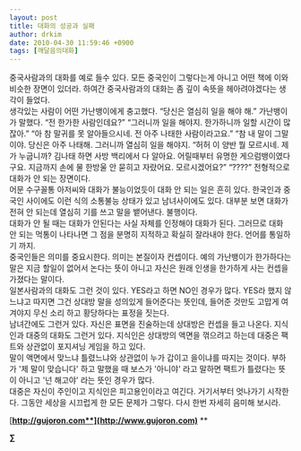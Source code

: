 ```yaml
---
layout: post
title: 대화의 성공과 실패
author: drkim
date: 2010-04-30 11:59:46 +0900
tags: [깨달음의대화]
---
```

  


  
 중국사람과의 대화를 예로 들수 있다. 모든 중국인이 그렇다는게 아니고 어떤 책에 이와 비슷한 장면이 있더라. 하여간 중국사람과의 대화는 좀 깊이 속뜻을 헤아려야겠다는 생각이 들었다.   
 생각있는 사람이 어떤 가난뱅이에게 충고했다.  “당신은 열심히 일을 해야 해.” 가난뱅이가 말했다. “전 한가한 사람인데요?” “그러니까 일을 해야지. 한가하니까 일할 시간이 많잖아.” “아 참 말귀를 못 알아들으시네. 전 아주 나태한 사람이라고요.” “참 내 말이 그말이야. 당신은 아주 나태해. 그러니까 열심히 일을 해야지. “허허 이 양반 뭘 모르시네. 제가 누굽니까? 김나태 하면 사방 백리에서 다 알아요. 어릴때부터 유명한 게으럼뱅이였다구요. 지금까지 손에 물 한방울 안 묻히고 자랐어요. 모르시겠어요?” “????” 전형적으로 대화가 안 되는 장면이다.   
 어문 수구꼴통 아저씨와 대화가 불능이었듯이 대화 안 되는 일은 흔히 있다. 한국인과 중국인 사이에도 이런 식의 소통불능 상태가 있고 남녀사이에도 있다. 대부분 보면 대화가 전혀 안 되는데 열심히 기를 쓰고 말을 뱉어낸다. 불행이다.   
 대화가 안 될 때는 대화가 안된다는 사실 자체를 인정해야 대화가 된다. 그러므로 대화 안 되는 먹통이 나타나면 그 점을 분명히 지적하고 확실히 잘라내야 한다. 언어를 통일하기 까지.   
 중국인들은 의미를 중요시한다. 의미는 본질이자 컨셉이다. 예의 가난뱅이가 한가하다는 말은 지금 할일이 없어서 논다는 뜻이 아니고 자신은 원래 인생을 한가하게 사는 컨셉을 가졌다는 말이다.    
 일본사람과의 대화도 그런 것이 있다. YES라고 하면 NO인 경우가 많다. YES라 했지 않느냐고 따지면 그건 상대방 말을 성의있게 들어준다는 뜻인데, 들어준 것만도 고맙게 여겨야지 무신 소리 하고 황당하다는 표정을 짓는다.   
 남녀간에도 그런거 있다. 자신은 표면을 진술하는데 상대방은 컨셉을 들고 나온다. 지식인과 대중의 대화도 그런거 있다. 지식인은 상대방의 액면을 꺾으려고 하는데 대중은 팩트와 상관없이 포지셔닝 게임을 하고 있다.   
 말이 액면에서 맞느냐 틀렸느냐와 상관없이 누가 갑이고 을이냐를 따지는 것이다. 부하가 '제 말이 맞습니다' 하고 말했을 때 보스가 '아니야' 라고 말하면 팩트가 틀렸다는 뜻이 아니고 '넌 해고야' 라는 뜻인 경우가 많다.   
 대중은 자신이 주인이고 지식인은 피고용인이라고 여긴다. 거기서부터 엇나가기 시작한다. 그동안 세상을 시끄럽게 한 모든 문제가 그렇다. 다시 한번 자세히 음미해 보시라.   
 



[**http://gujoron.com**](http://www.gujoron.com)** 
**

**∑**